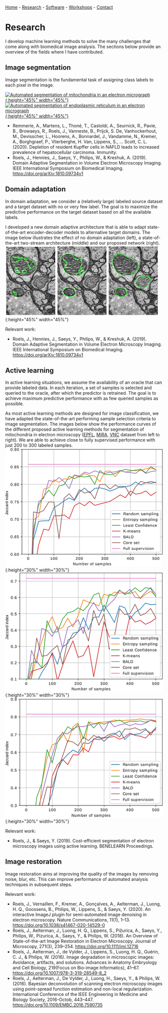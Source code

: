[Home](index) - [Research](research) - [Software](software) - [Workshops](workshops) - [Contact](contact)

# Research

I develop machine learning methods to solve the many challenges that come along with biomedical image analysis. The sections below provide an overview of the fields where I have contributed. 

## Image segmentation
Image segmentation is the fundamental task of assigning class labels to each pixel in the image. 

[![Automated segmentation of mitochondria in an electron micrograph](http://img.youtube.com/vi/Qs4qcbBAD9k/0.jpg){:height="45%" width="45%"}](http://www.youtube.com/watch?v=Qs4qcbBAD9k "Automated segmentation of mitochondria in an electron micrograph")
[![Automated segmentation of endoplasmic reticulum in an electron micrograph](http://img.youtube.com/vi/Jd1ayi_f788/0.jpg){:height="45%" width="45%"}](http://www.youtube.com/watch?v=Jd1ayi_f788 "Automated segmentation of endoplasmic reticulum in an electron micrograph")

- Remmerie, A., Martens, L., Thoné, T., Castoldi, A., Seurnick, R., Pavie, B., Browaeys, R., Roels, J., Vanneste, B., Prijck, S. De, Vanhockerhout, M., Devisscher, L., Hoorens, A., Bonnardel, J., Vandamme, N., Kremer, A., Borghgraef, P., Vlierberghe, H. Van, Lippens, S., … Scott, C. L. (2020). Depletion of resident Kupffer cells in NAFLD leads to increased prevalence of hepatocellular carcinoma. Immunity.
- Roels, J., Hennies, J., Saeys, Y., Philips, W., & Kreshuk, A. (2019). Domain Adaptive Segmentation in Volume Electron Microscopy Imaging. IEEE International Symposium on Biomedical Imaging. https://doi.org/arXiv:1810.09734v1

## Domain adaptation
In domain adaptation, we consider a (relatively large) labeled source dataset and a target dataset with no or very few label. The goal is to maximize the predictive performance on the target dataset based on all the available labels. 

I developed a new domain adaptive architecture that is able to adapt state-of-the-art encoder-decoder models to alternative target domains. The image below illustrates the effect of no domain adaptation (left), a state-of-the-art two-stream architecture (middle) and our proposed network (right). 
![Domain adaptive segmentation](domain-adaptive-segmentation.png "Domain adaptive segmentation"){:height="45%" width="45%"}

Relevant work:
- Roels, J., Hennies, J., Saeys, Y., Philips, W., & Kreshuk, A. (2019). Domain Adaptive Segmentation in Volume Electron Microscopy Imaging. IEEE International Symposium on Biomedical Imaging. https://doi.org/arXiv:1810.09734v1

## Active learning
In active learning situations, we assume the availability of an oracle that can provide labeled data. In each iteration, a set of samples is selected and queried to the oracle, after which the predictor is retrained. The goal is to achieve maximum predictive performance with as few queried samples as possible. 

As most active learning methods are designed for image classification, we have adapted the state-of-the-art performing sample selection criteria to image segmentation. The images below show the performance curves of the different proposed active learning methods for segmentation of mitochondria in electron microscopy ([EPFL](https://www.epfl.ch/labs/cvlab/data/data-em/), [MiRA](https://www.ncbi.nlm.nih.gov/pmc/articles/PMC6224513/), [VNC](https://github.com/unidesigner/groundtruth-drosophila-vnc/) dataset from left to right). We are able to achieve close to fully supervised performance with just 200 to 300 labeled samples. 
![Active learning EPFL](active-learning-epfl.png "Active learning EPFL"){:height="30%" width="30%"}
![Active learning MiRA](active-learning-mira.png "Active learning MiRA"){:height="30%" width="30%"}
![Active learning VNC](active-learning-vnc.png "Active learning VNC"){:height="30%" width="30%"}

Relevant work: 
- Roels, J., & Saeys, Y. (2019). Cost-efficient segmentation of electron microscopy images using active learning. BENELEARN Proceedings.

## Image restoration
Image restoration aims at improving the quality of the images by removing noise, blur, etc. This can improve performance of automated analysis techniques in subsequent steps. 

Relevant work: 
- Roels, J., Vernaillen, F., Kremer, A., Gonçalves, A., Aelterman, J., Luong, H. Q., Goossens, B., Philips, W., Lippens, S., & Saeys, Y. (2020). An interactive ImageJ plugin for semi-automated image denoising in electron microscopy. Nature Communications, 11(1), 1–13. https://doi.org/10.1038/s41467-020-14529-0
- Roels, J., Aelterman, J., Luong, H. Q., Lippens, S., Pižurica, A., Saeys, Y., Philips, W., Pizurica, A., Saeys, Y., & Philips, W. (2018). An Overview of State-of-the-art Image Restoration in Electron Microscopy. Journal of Microscopy, 271(3), 239–254. https://doi.org/10.1111/jmi.12716
- Roels, J., Aelterman, J., de Vylder, J., Lippens, S., Luong, H. Q., Guérin, C. J., & Philips, W. (2016). Image degradation in microscopic images: Avoidance, artifacts, and solutions. Advances in Anatomy Embryology and Cell Biology, 219(Focus on Bio-image Informatics), 41–67. https://doi.org/10.1007/978-3-319-28549-8_2
- Roels, J., Aelterman, J., De Vylder, J., Luong, H., Saeys, Y., & Philips, W. (2016). Bayesian deconvolution of scanning electron microscopy images using point-spread function estimation and non-local regularization. International Conference of the IEEE Engineering in Medicine and Biology Society, 2016-Octob, 443–447. https://doi.org/10.1109/EMBC.2016.7590735
